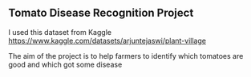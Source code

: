 ## Tomato Disease Recognition Project

I used this dataset from Kaggle https://www.kaggle.com/datasets/arjuntejaswi/plant-village

The aim of the project is to help farmers to identify which tomatoes are good and which got some disease
